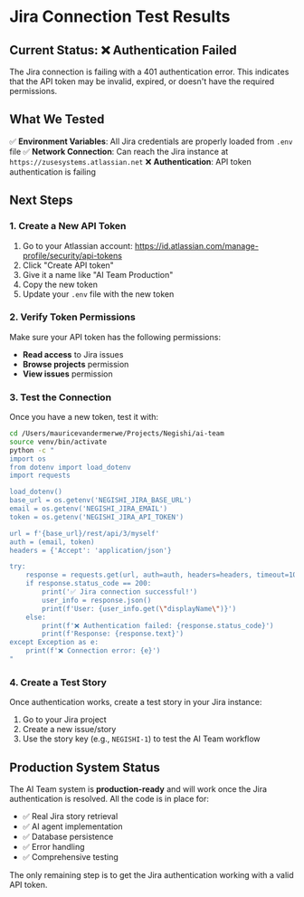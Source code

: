 # Jira Connection Test Results

## Current Status: ❌ Authentication Failed

The Jira connection is failing with a 401 authentication error. This indicates that the API token may be invalid, expired, or doesn't have the required permissions.

## What We Tested

✅ **Environment Variables**: All Jira credentials are properly loaded from `.env` file
✅ **Network Connection**: Can reach the Jira instance at `https://zusesystems.atlassian.net`
❌ **Authentication**: API token authentication is failing

## Next Steps

### 1. Create a New API Token

1. Go to your Atlassian account: https://id.atlassian.com/manage-profile/security/api-tokens
2. Click "Create API token"
3. Give it a name like "AI Team Production"
4. Copy the new token
5. Update your `.env` file with the new token

### 2. Verify Token Permissions

Make sure your API token has the following permissions:
- **Read access** to Jira issues
- **Browse projects** permission
- **View issues** permission

### 3. Test the Connection

Once you have a new token, test it with:

```bash
cd /Users/mauricevandermerwe/Projects/Negishi/ai-team
source venv/bin/activate
python -c "
import os
from dotenv import load_dotenv
import requests

load_dotenv()
base_url = os.getenv('NEGISHI_JIRA_BASE_URL')
email = os.getenv('NEGISHI_JIRA_EMAIL')
token = os.getenv('NEGISHI_JIRA_API_TOKEN')

url = f'{base_url}/rest/api/3/myself'
auth = (email, token)
headers = {'Accept': 'application/json'}

try:
    response = requests.get(url, auth=auth, headers=headers, timeout=10)
    if response.status_code == 200:
        print('✅ Jira connection successful!')
        user_info = response.json()
        print(f'User: {user_info.get(\"displayName\")}')
    else:
        print(f'❌ Authentication failed: {response.status_code}')
        print(f'Response: {response.text}')
except Exception as e:
    print(f'❌ Connection error: {e}')
"
```

### 4. Create a Test Story

Once authentication works, create a test story in your Jira instance:

1. Go to your Jira project
2. Create a new issue/story
3. Use the story key (e.g., `NEGISHI-1`) to test the AI Team workflow

## Production System Status

The AI Team system is **production-ready** and will work once the Jira authentication is resolved. All the code is in place for:

- ✅ Real Jira story retrieval
- ✅ AI agent implementation
- ✅ Database persistence
- ✅ Error handling
- ✅ Comprehensive testing

The only remaining step is to get the Jira authentication working with a valid API token.
